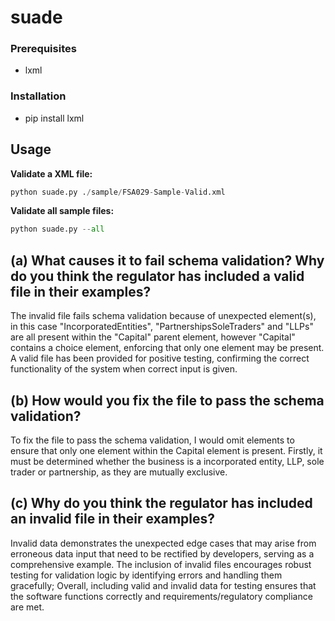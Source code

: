 # suade

### Prerequisites
- lxml

### Installation
- pip install lxml

## Usage

**Validate a XML file:**
```python
python suade.py ./sample/FSA029-Sample-Valid.xml
```

**Validate all sample files:**
```python
python suade.py --all
```


## (a) What causes it to fail schema validation? Why do you think the regulator has included a valid file in their examples?

The invalid file fails schema validation because of unexpected element(s), in this case "IncorporatedEntities", "PartnershipsSoleTraders" and "LLPs" are all present within the "Capital" parent element, however "Capital" contains a choice element, enforcing that only one element may be present. A valid file has been provided for positive testing, confirming the correct functionality of the system when correct input is given. 

## (b) How would you fix the file to pass the schema validation?

To fix the file to pass the schema validation, I would omit elements to ensure that only one element within the Capital element is present. Firstly, it must be determined whether the business is a incorporated entity, LLP, sole trader or partnership, as they are mutually exclusive.


## (c) Why do you think the regulator has included an invalid file in their examples?

Invalid data demonstrates the unexpected edge cases that may arise from erroneous data input that need to be rectified by developers, serving as a comprehensive example. The inclusion of invalid files encourages robust testing for validation logic by identifying errors and handling them gracefully; Overall, including valid and invalid data for testing ensures that the software functions correctly and requirements/regulatory compliance are met. 
